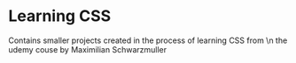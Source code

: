 # Learning CSS

Contains smaller projects created in the process of learning CSS from
\n the udemy couse by Maximilian Schwarzmuller